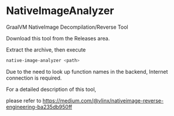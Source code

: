 # NativeImageAnalyzer

GraalVM NativeImage Decompilation/Reverse Tool

Download this tool from the Releases area.

Extract the archive, then execute

```bash
native-image-analyzer <path>
```

Due to the need to look up function names in the backend, Internet connection is required.

For a detailed description of this tool, 

please refer to https://medium.com/@vlinx/nativeimage-reverse-engineering-ba235db950ff

